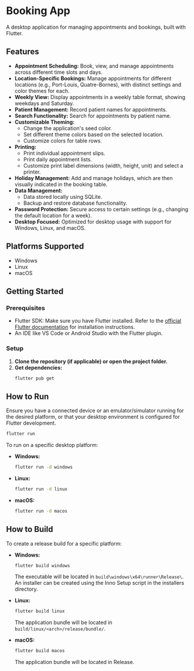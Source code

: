 # Booking App

A desktop application for managing appointments and bookings, built with Flutter.

## Features

- **Appointment Scheduling:** Book, view, and manage appointments across different time slots and days.
- **Location-Specific Bookings:** Manage appointments for different locations (e.g., Port-Louis, Quatre-Bornes), with distinct settings and color themes for each.
- **Weekly View:** Display appointments in a weekly table format, showing weekdays and Saturday.
- **Patient Management:** Record patient names for appointments.
- **Search Functionality:** Search for appointments by patient name.
- **Customizable Theming:**
  - Change the application's seed color.
  - Set different theme colors based on the selected location.
  - Customize colors for table rows.
- **Printing:**
  - Print individual appointment slips.
  - Print daily appointment lists.
  - Customize print label dimensions (width, height, unit) and select a printer.
- **Holiday Management:** Add and manage holidays, which are then visually indicated in the booking table.
- **Data Management:**
  - Data stored locally using SQLite.
  - Backup and restore database functionality.
- **Password Protection:** Secure access to certain settings (e.g., changing the default location for a week).
- **Desktop Focused:** Optimized for desktop usage with support for Windows, Linux, and macOS.

## Platforms Supported

- Windows
- Linux
- macOS

## Getting Started

### Prerequisites

- Flutter SDK: Make sure you have Flutter installed. Refer to the [official Flutter documentation](https://docs.flutter.dev/get-started/install) for installation instructions.
- An IDE like VS Code or Android Studio with the Flutter plugin.

### Setup

1.  **Clone the repository (if applicable) or open the project folder.**
2.  **Get dependencies:**
    ```sh
    flutter pub get
    ```

## How to Run

Ensure you have a connected device or an emulator/simulator running for the desired platform, or that your desktop environment is configured for Flutter development.

```sh
flutter run
```

To run on a specific desktop platform:

- **Windows:**
  ```sh
  flutter run -d windows
  ```
- **Linux:**
  ```sh
  flutter run -d linux
  ```
- **macOS:**
  ```sh
  flutter run -d macos
  ```

## How to Build

To create a release build for a specific platform:

- **Windows:**

  ```sh
  flutter build windows
  ```

  The executable will be located in `build\windows\x64\runner\Release\`. An installer can be created using the Inno Setup script in the installers directory.

- **Linux:**

  ```sh
  flutter build linux
  ```

  The application bundle will be located in `build/linux/<arch>/release/bundle/`.

- **macOS:**
  ```sh
  flutter build macos
  ```
  The application bundle will be located in Release.
